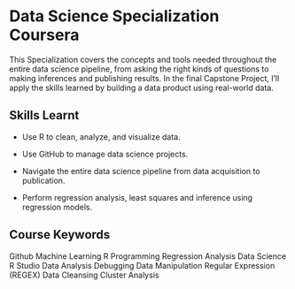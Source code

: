 # Data Science Specialization Coursera

This Specialization covers the concepts and tools needed throughout the entire data science pipeline, from asking the right kinds of questions to making inferences and publishing results. In the final Capstone Project, I’ll apply the skills learned by building a data product using real-world data.

## Skills Learnt

- Use R to clean, analyze, and visualize data.

- Use GitHub to manage data science projects.

- Navigate the entire data science pipeline from data acquisition to publication.

- Perform regression analysis, least squares and inference using regression models.

## Course Keywords

Github
Machine Learning
R Programming
Regression Analysis
Data Science
R Studio
Data Analysis
Debugging
Data Manipulation
Regular Expression (REGEX)
Data Cleansing
Cluster Analysis


